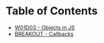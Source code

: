 # Table of Contents

* [W01D03 - Objects in JS](/w01d03)
* [BREAKOUT - Callbacks](/breakout-callbacks/)
